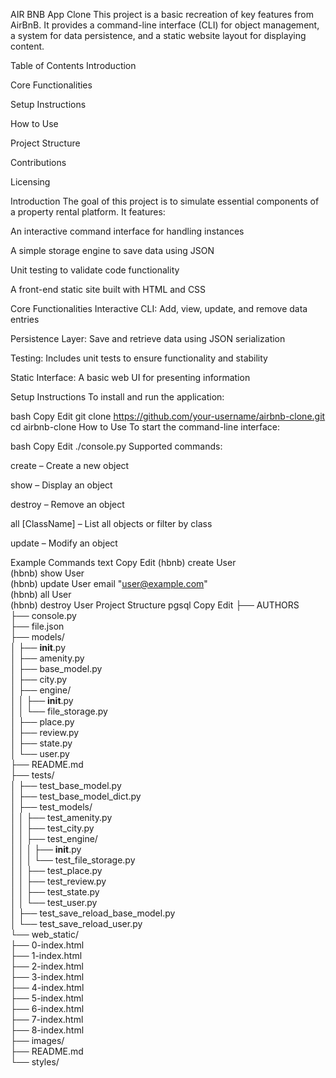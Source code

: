 AIR BNB  App Clone
This project is a basic recreation of key features from AirBnB. It provides a command-line interface (CLI) for object management, a system for data persistence, and a static website layout for displaying content.

Table of Contents
Introduction

Core Functionalities

Setup Instructions

How to Use

Project Structure

Contributions

Licensing

Introduction
The goal of this project is to simulate essential components of a property rental platform. It features:

An interactive command interface for handling instances

A simple storage engine to save data using JSON

Unit testing to validate code functionality

A front-end static site built with HTML and CSS

Core Functionalities
Interactive CLI: Add, view, update, and remove data entries

Persistence Layer: Save and retrieve data using JSON serialization

Testing: Includes unit tests to ensure functionality and stability

Static Interface: A basic web UI for presenting information

Setup Instructions
To install and run the application:

bash
Copy
Edit
git clone https://github.com/your-username/airbnb-clone.git  
cd airbnb-clone
How to Use
To start the command-line interface:

bash
Copy
Edit
./console.py
Supported commands:

create <ClassName> – Create a new object

show <ClassName> <id> – Display an object

destroy <ClassName> <id> – Remove an object

all [ClassName] – List all objects or filter by class

update <ClassName> <id> <attribute> <value> – Modify an object

Example Commands
text
Copy
Edit
(hbnb) create User  
(hbnb) show User <id>  
(hbnb) update User <id> email "user@example.com"  
(hbnb) all User  
(hbnb) destroy User <id>
Project Structure
pgsql
Copy
Edit
├── AUTHORS  
├── console.py  
├── file.json  
├── models/  
│   ├── __init__.py  
│   ├── amenity.py  
│   ├── base_model.py  
│   ├── city.py  
│   ├── engine/  
│   │   ├── __init__.py  
│   │   └── file_storage.py  
│   ├── place.py  
│   ├── review.py  
│   ├── state.py  
│   └── user.py  
├── README.md  
├── tests/  
│   ├── test_base_model.py  
│   ├── test_base_model_dict.py  
│   ├── test_models/  
│   │   ├── test_amenity.py  
│   │   ├── test_city.py  
│   │   ├── test_engine/  
│   │   │   ├── __init__.py  
│   │   │   └── test_file_storage.py  
│   │   ├── test_place.py  
│   │   ├── test_review.py  
│   │   ├── test_state.py  
│   │   └── test_user.py  
│   ├── test_save_reload_base_model.py  
│   └── test_save_reload_user.py  
└── web_static/  
    ├── 0-index.html  
    ├── 1-index.html  
    ├── 2-index.html  
    ├── 3-index.html  
    ├── 4-index.html  
    ├── 5-index.html  
    ├── 6-index.html  
    ├── 7-index.html  
    ├── 8-index.html  
    ├── images/  
    ├── README.md  
    └── styles/
